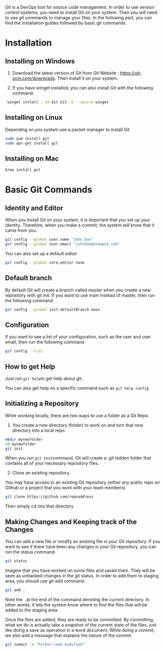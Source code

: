 Git is a DevOps tool for source code management. In order to use version control systems, you need to install Git on your system. Then you will need to use git commands to manage your files. In the following part, you can find the installation guides followed by basic git commands.

# Installation

## Installing on Windows

1. Download the latest version of Git from Git Website : https://git-scm.com/downloads. Then install it on your system.

2. If you have winget installed, you can also install Git with the following command:

```bash
 winget install --id Git.Git -e --source winget
 ```

## Installing on Linux

Depending on you system use a packet manager to install Git

```bash
sudo yum install git 
sudo apt-get install git
```

## Installing on Mac

```bash
brew install git
```

# Basic Git Commands

## Identity and Editor
When you install Git on your system, it is important that you set up your identity. Therefore, when you make a commit, the system will know that it came from you.

```bash
git config --global user.name "John Doe"
git config --global user.email "johndoe@example.com"
```

You can also set up a default editor

```bash
git config --global core.editor nano
```
## Default branch 

By default Git will create a branch called master when you create a new repository with git init. If you want to use main instead of master, then run the following command.

```bash
git config --global init.defaultBranch main
```

## Configuration

If you want to see a list of your configuration, such as the user and user email, then run the following command

```bash
git config --list
```

## How to get Help

Just run `git help`to get help about git.

You can also get help on a specific command such as `git help config`

## Initializing a Repository

While working locally, there are two ways to use a folder as a Git Repo. 
1. You create a new directory (folder) to work on and turn that new directory into a local repo.

```bash
mkdir mynewfolder
cd mynewfolder
git init
```

When you run `git init`command, Git will create a .git hidden folder that contains all of your necessary repository files.

2. Clone an existing repository

You may have access to an existing Git repository (either any public repo on Github or a project that you work with your team members)

```bash
git clone https://github.com/repoaddress
```
Then simply cd into that directory

## Making Changes and Keeping track of the Changes

You can add a new file or modify an existing file in your Git repository. If you want to see if there have been any changes in your Git repository, you can run the status command.

```bash
git status
``` 

Imagine that you have worked on some files and saved them. They will be seen as unttacked changes in the git status. In order to add them to staging area, you should use git add command.

```bash
git add .
```

Note the . at the end of the command denoting the current directory. In other words, it lets the system know where to find the files that will be added to the staging area.

Once the files are added, they are ready to be committed. By committing, what we do is actually take a snapshot of the current state of the files, just like doing a save as operation in a word document. While doing a commit, we also add a message that explains the nature of the commit.

```bash
git commit -m "Python code modified"
```